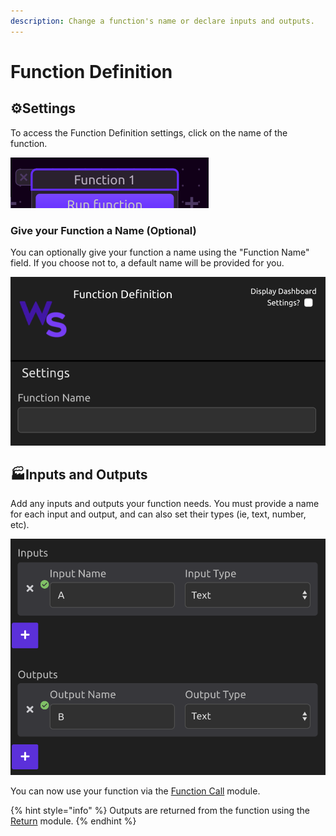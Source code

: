 ```yaml
---
description: Change a function's name or declare inputs and outputs.
---
```


# Function Definition

## ⚙Settings

To access the Function Definition settings, click on the name of the function.

![Click the name of the function to access settings](../../../.gitbook/assets/function_name.png)

### **Give your Function a Name \(Optional\)**

You can optionally give your function a name using the "Function Name" field. If you choose not to, a default name will be provided for you.

![Enter a name for your function](../../../.gitbook/assets/img1%20%281%29.png)

## 🏭Inputs and Outputs

Add any inputs and outputs your function needs. You must provide a name for each input and output, and can also set their types \(ie, text, number, etc\).

![Define your inputs and outputs](../../../.gitbook/assets/img2%20%281%29.png)

You can now use your function via the [Function Call](function-call.md) module.

{% hint style="info" %}
Outputs are returned from the function using the [Return](return.md) module.
{% endhint %}

